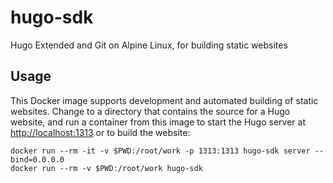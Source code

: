 # hugo-sdk

Hugo Extended and Git on Alpine Linux, for building static websites

## Usage

This Docker image supports development and automated building of static 
websites. Change to a directory that contains the source for a Hugo website, 
and run a container from this image to start the Hugo server at <http://localhost:1313> 
or to build the website:

```
docker run --rm -it -v $PWD:/root/work -p 1313:1313 hugo-sdk server --bind=0.0.0.0
docker run --rm -v $PWD:/root/work hugo-sdk
```
